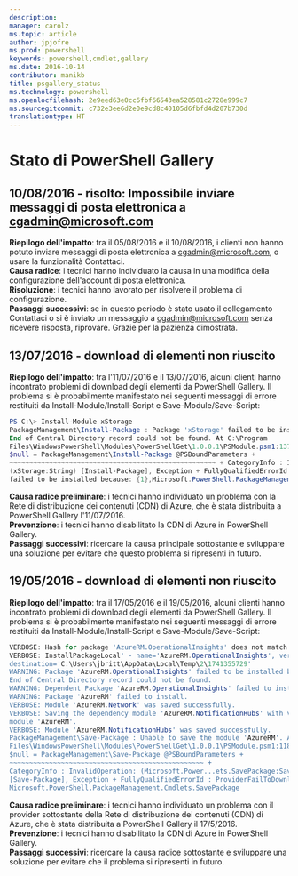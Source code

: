 ```yaml
---
description: 
manager: carolz
ms.topic: article
author: jpjofre
ms.prod: powershell
keywords: powershell,cmdlet,gallery
ms.date: 2016-10-14
contributor: manikb
title: psgallery_status
ms.technology: powershell
ms.openlocfilehash: 2e9eed63e0cc6fbf66543ea528581c2728e999c7
ms.sourcegitcommit: c732e3ee6d2e0e9cd8c40105d6fbfd4d207b730d
translationtype: HT
---
```

<a name="powershell-gallery-status"></a>Stato di PowerShell Gallery
=========================


## <a name="8102016---resolved-unable-to-send-emails-to-cgadminmicrosoftcom"></a>10/08/2016 - risolto: Impossibile inviare messaggi di posta elettronica a cgadmin@microsoft.com

__Riepilogo dell'impatto__: tra il 05/08/2016 e il 10/08/2016, i clienti non hanno potuto inviare messaggi di posta elettronica a cgadmin@microsoft.com, o usare la funzionalità Contattaci.  
__Causa radice__: i tecnici hanno individuato la causa in una modifica della configurazione dell'account di posta elettronica.  
__Risoluzione__: i tecnici hanno lavorato per risolvere il problema di configurazione.  
__Passaggi successivi__: se in questo periodo è stato usato il collegamento Contattaci o si è inviato un messaggio a cgadmin@microsoft.com senza ricevere risposta, riprovare. Grazie per la pazienza dimostrata.



## <a name="7132016---download-items-failed"></a>13/07/2016 - download di elementi non riuscito

__Riepilogo dell'impatto__: tra l'11/07/2016 e il 13/07/2016, alcuni clienti hanno incontrato problemi di download degli elementi da PowerShell Gallery. Il problema si è probabilmente manifestato nei seguenti messaggi di errore restituiti da Install-Module/Install-Script e Save-Module/Save-Script:

```PowerShell
PS C:\> Install-Module xStorage 
PackageManagement\Install-Package : Package 'xStorage' failed to be installed because: 
End of Central Directory record could not be found. At C:\Program 
Files\WindowsPowerShell\Modules\PowerShellGet\1.0.0.1\PSModule.psm1:1375 char:21 + ... 
$null = PackageManagement\Install-Package @PSBoundParameters + 
~~~~~~~~~~~~~~~~~~~~~~~~~~~~~~~~~~~~~~~~~~~~~~~~~~~~ + CategoryInfo : InvalidResult: 
(xStorage:String) [Install-Package], Exception + FullyQualifiedErrorId : Package '{0}' 
failed to be installed because: {1},Microsoft.PowerShell.PackageManagement.Cmdlets.InstallPackage 
```

__Causa radice preliminare__: i tecnici hanno individuato un problema con la Rete di distribuzione dei contenuti (CDN) di Azure, che è stata distribuita a PowerShell Gallery l'11/07/2016.  
__Prevenzione__: i tecnici hanno disabilitato la CDN di Azure in PowerShell Gallery.  
__Passaggi successivi__: ricercare la causa principale sottostante e sviluppare una soluzione per evitare che questo problema si ripresenti in futuro.


## <a name="5192016---download-items-failed"></a>19/05/2016 - download di elementi non riuscito
__Riepilogo dell'impatto__: tra il 17/05/2016 e il 19/05/2016, alcuni clienti hanno incontrato problemi di download degli elementi da PowerShell Gallery. Il problema si è probabilmente manifestato nei seguenti messaggi di errore restituiti da Install-Module/Install-Script e Save-Module/Save-Script:

```PowerShell
VERBOSE: Hash for package 'AzureRM.OperationalInsights' does not match hash provided from the server.
VERBOSE: InstallPackageLocal' - name='AzureRM.OperationalInsights', version='1.0.8',
destination='C:\Users\jbritt\AppData\Local\Temp\2\1741355729'
WARNING: Package 'AzureRM.OperationalInsights' failed to be installed because: 
End of Central Directory record could not be found. 
WARNING: Dependent Package 'AzureRM.OperationalInsights' failed to install. 
WARNING: Package 'AzureRM' failed to install. 
VERBOSE: Module 'AzureRM.Network' was saved successfully. 
VERBOSE: Saving the dependency module 'AzureRM.NotificationHubs' with version '1.0.8' for the 
module 'AzureRM'. 
VERBOSE: Module 'AzureRM.NotificationHubs' was saved successfully. 
PackageManagement\Save-Package : Unable to save the module 'AzureRM'. At C:\Program 
Files\WindowsPowerShell\Modules\PowerShellGet\1.0.0.1\PSModule.psm1:1187 char:21 + 
$null = PackageManagement\Save-Package @PSBoundParameters + 
~~~~~~~~~~~~~~~~~~~~~~~~~~~~~~~~~~~~~~~~~~~~~~~~~ + 
CategoryInfo : InvalidOperation: (Microsoft.Power...ets.SavePackage:SavePackage) 
[Save-Package], Exception + FullyQualifiedErrorId : ProviderFailToDownloadFile,
Microsoft.PowerShell.PackageManagement.Cmdlets.SavePackage 
```

__Causa radice preliminare__: i tecnici hanno individuato un problema con il provider sottostante della Rete di distribuzione dei contenuti (CDN) di Azure, che è stata distribuita a PowerShell Gallery il 17/5/2016.  
__Prevenzione__: i tecnici hanno disabilitato la CDN di Azure in PowerShell Gallery.  
__Passaggi successivi__: ricercare la causa radice sottostante e sviluppare una soluzione per evitare che il problema si ripresenti in futuro.

